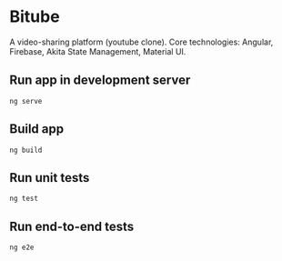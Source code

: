 # Bitube

A video-sharing platform (youtube clone).
Core technologies: Angular, Firebase, Akita State Management, Material UI.

## Run app in development server

`ng serve`

## Build app

`ng build`

## Run unit tests

`ng test`

## Run end-to-end tests

`ng e2e`
